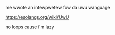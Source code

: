 me wwote an intewpwetew fow da uwu wanguage

https://esolangs.org/wiki/UwU

no loops cause i'm lazy
